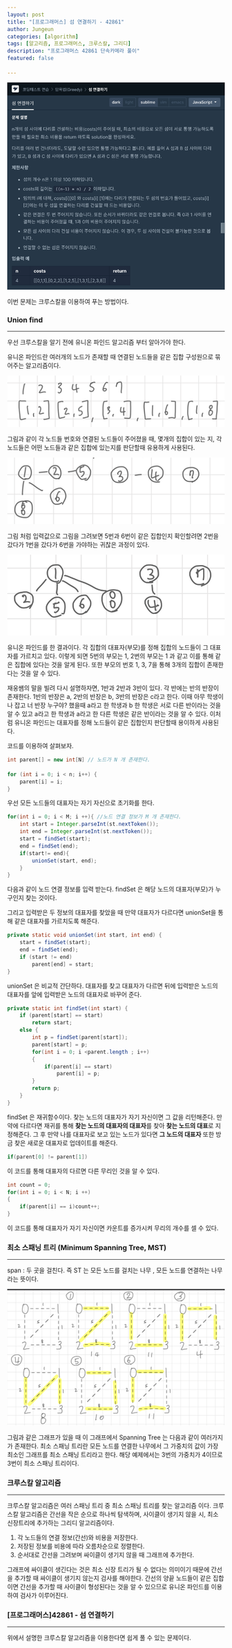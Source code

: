 ```yaml
---
layout: post
title: "[프로그래머스] 섬 연결하기 - 42861"
author: Jungeun
categories: [algorithm]
tags: [알고리즘, 프로그래머스, 크루스칼, 그리디]
description: "프로그래머스 42861 단속카메라 풀이"
featured: false

---
```


![섬 연결하기](/assets/images/programmers/42861_pro_1.png)

이번 문제는 크루스칼을 이용하여 푸는 방법이다.

### Union find

------

우선 크루스칼을 알기 전에 유니온 파인드 알고리즘 부터 알아가야 한다.

유니온 파인드란 여러개의 노드가 존재할 때 연결된 노드들을 같은 집합 구성원으로 묶어주는 알고리즘이다.

![섬 연결하기](/assets/images/programmers/42861_pro_2.png)

그림과 같이 각 노드들 번호와 연결된 노드들이 주어졌을 때, 몇개의 집합이 있는 지, 각 노드들은 어떤 노드들과 같은 집합에 있는지를 판단할때 유용하게 사용된다.

![섬 연결하기](/assets/images/programmers/42861_pro_3.png)

그림 처럼 입력값으로 그림을 그려보면 5번과 6번이 같은 집합인지 확인할려면 2번을 갔다가 1번을 갔다가 6번을 가야하는 귀찮은 과정이 있다. 

![섬 연결하기](/assets/images/programmers/42861_pro_4.png)

유니온 파인드를 한 결과이다. 각 집합의 대표자(부모)를 정해 집합의 노드들이 그 대표자를 가르치고 있다. 이렇게 되면 5번의 부모는 1, 2번의 부모는 1 과 같고 이를 통해 같은 집합에 있다는 것을 알게 된다. 또한 부모의 번호 1, 3, 7을 통해 3개의 집합이 존재한다는 것을 알 수 있다.

재웅쌤의 말을 빌려 다시 설명하자면, 1반과 2반과 3반이 있다. 각 반에는 반의 반장이 존재한다. 1반의 반장은 a, 2반의 반장은 b, 3반의 반장은 c라고 한다. 이때 아무 학생이나 잡고 너 반장 누구야? 했을때 a라고 한 학생과 b 한 학생은 서로 다른 반이라는 것을 알 수 있고 a라고 한 학생과 a라고 한 다른 학생은 같은 반이라는 것을 알 수 있다. 이처럼 유니온 파인드는 대표자를 정해 노드들이 같은 집합인지 판단할때 용이하게 사용된다. 

 코드를 이용하여 살펴보자.

```java
int parent[] = new int[N] // 노드가 N 개 존재한다.

for (int i = 0; i < n; i++) {
	parent[i] = i;
}
```

우선 모든 노드들의 대표자는 자기 자신으로 초기화를 한다.

```java
for(int i = 0; i < M; i ++){ //노드 연결 정보가 M 개 존재한다.
	int start = Integer.parseInt(st.nextToken());
	int end = Integer.parseInt(st.nextToken());
    start = findSet(start);
    end = findSet(end);
    if(start!= end){
        unionSet(start, end);
    }
}
```

다음과 같이 노드 연결 정보를 입력 받는다. findSet 은 해당 노드의 대표자(부모)가 누구인지 찾는 것이다.

그리고 입력받은 두 정보의 대표자를 찾았을 때 만약 대표자가 다르다면 unionSet을 통해 같은 대표자를 가르치도록 해준다.

```java
private static void unionSet(int start, int end) {
	start = findSet(start);
	end = findSet(end);
	if (start != end)
		parent[end] = start;
}
```

unionSet 은 비교적 간단하다. 대표자를 찾고 대표자가 다르면 뒤에 입력받은 노드의 대표자를 앞에 입력받은 노드의 대표자로 바꾸어 준다. 

```java
private static int findSet(int start) {
	if (parent[start] == start)
		return start;
	else {
		int p = findSet(parent[start]);
		parent[start] = p;
		for(int i = 0; i <parent.length ; i++)
		{
			if(parent[i] == start)
				parent[i] = p;
		}
		return p;
	}
}
```

findSet 은 재귀함수이다. 찾는 노드의 대표자가 자기 자신이면 그 값을 리턴해준다. 만약에 다르다면 재귀를 통해 **찾는 노드의 대표자의 대표자**를 찾아 **찾는 노드의 대표**로 지정해준다. 그 후 만약 나를 대표자로 보고 있는 노드가 있다면 **그 노드의 대표자** 또한 방금 찾은 새로운 대표자로 업데이트를 해준다.

```java
if(parent[0] != parent[1])
```

이 코드를 통해 대표자의 다르면 다른 무리인 것을 알 수 있다.

```java
int count = 0;
for(int i = 0; i < N; i ++)
{
	if(parent[i] == i)count++;
}
```

이 코드를 통해 대표자가 자기 자신이면 카운트를 증가시켜 무리의 개수를 셀 수 있다.

### 최소 스패닝 트리 (Minimum Spanning Tree, MST)

------

span : 두 곳을 걸친다. 즉 ST 는 모든 노드를 걸치는 나무 , 모든 노드를 연결하는 나무라는 뜻이다.

![섬 연결하기](/assets/images/programmers/42861_pro_5.png)

그림과 같은 그래프가 있을 때 이 그래프에서 Spanning Tree 는 다음과 같이 여러가지가 존재한다. 최소 스패닝 트리란 모든 노드를 연결한 나무에서 그 가중치의 값이 가장 최소인 그래프를 최소 스패닝 트리라고 한다. 해당 예제에서는 3번의 가중치가 4이므로 3번이 최소 스패닝 트리이다. 

### 크루스칼 알고리즘

------

크루스칼 알고리즘은 여러 스패닝 트리 중 최소 스패닝 트리를 찾는 알고리즘 이다. 크루스칼 알고리즘은 간선을 작은 순으로 하나씩 탐색하며, 사이클이 생기지 않을 시, 최소 신장트리에 추가하는 그리디 알고리즘이다. 

1. 각 노드들의 연결 정보(간선)와 비용을 저장한다.
2. 저장된 정보를 비용에 따라 오름차순으로 정렬한다. 
3. 순서대로 간선을 그려보며 싸이클이 생기지 않을 때 그래프에 추가한다.

그래프에 싸이클이 생긴다는 것은 최소 신장 트리가 될 수 없다는 의미이기 때문에 간선을 추가할 때 싸이클이 생기지 않는지 검사를 해야한다. 간선의 양끝 노드들이 같은 집합이면 간선을 추가할 때 사이클이 형성된다는 것을 알 수 있으므로 유니온 파인드를 이용하여 검사가 이루어진다.

### [프로그래머스]42861 - 섬 연결하기

------

위에서 설명한 크루스칼 알고리즘을 이용한다면 쉽게 풀 수 있는 문제이다. 

<script src="https://gist.github.com/JungeunKwon/64a6dab9d3edc46861cf2e8b357fca4c.js"></script>